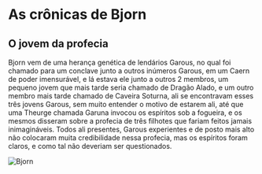 <!DOCTYPE html>
<html>
    <head>
        <title>As crônicas de Bjorn</title>
    </head>
    <body>
        <h1>As crônicas de Bjorn</h1>
        <h2>O jovem da profecia</h2>
        <p>Bjorn vem de uma herança genética de lendários Garous, no qual foi chamado para um conclave junto a outros inúmeros Garous, em um Caern de poder imensurável, e lá estava ele junto a outros 2 membros, um pequeno jovem que mais tarde seria chamado de Dragão Alado, e um outro membro mais tarde chamado de Caveira Soturna, ali se encontravam esses três jovens Garous, sem muito entender o motivo de estarem ali, até que uma Theurge chamada Garuna invocou os espíritos sob a fogueira, e os mesmos disseram sobre a profecia de três filhotes que fariam feitos jamais inimagináveis. Todos ali presentes, Garous experientes e de posto mais alto não colocaram muita credibilidade nessa profecia, mas os espíritos foram claros, e como tal não deveriam ser questionados.</p>
        <img src="https://i.pinimg.com/564x/6e/bd/d0/6ebdd0a751650eee2b9d2110892ea9bf.jpg" alt="Bjorn">
    </body>
</html>
